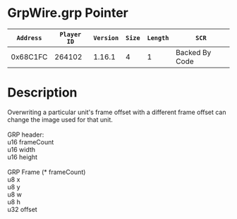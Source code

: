 # GrpWire.grp Pointer

| `Address` | `Player ID` | `Version` | `Size` | `Length` | `SCR` |
| ---------- | ----------- | --------- | ------ | -------- | ---- |
| 0x68C1FC | 264102 | 1.16.1 | 4 | 1 | Backed By Code |

# Description

Overwriting a particular unit's frame offset with a different frame offset can change the image used for that unit.<br><br>GRP header:<br>u16 frameCount<br>u16 width<br>u16 height<br><br>GRP Frame (* frameCount)<br>u8 x<br>u8 y<br>u8 w<br>u8 h<br>u32 offset